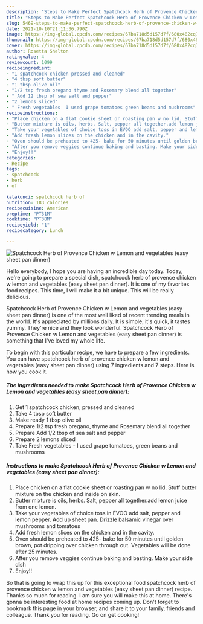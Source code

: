 ```yaml
---
description: "Steps to Make Perfect Spatchcock Herb of Provence Chicken w Lemon and vegetables (easy sheet pan dinner)"
title: "Steps to Make Perfect Spatchcock Herb of Provence Chicken w Lemon and vegetables (easy sheet pan dinner)"
slug: 5469-steps-to-make-perfect-spatchcock-herb-of-provence-chicken-w-lemon-and-vegetables-easy-sheet-pan-dinner
date: 2021-10-10T21:11:36.790Z
image: https://img-global.cpcdn.com/recipes/67ba718d5d157d7f/680x482cq70/spatchcock-herb-of-provence-chicken-w-lemon-and-vegetables-easy-sheet-pan-dinner-recipe-main-photo.jpg
thumbnail: https://img-global.cpcdn.com/recipes/67ba718d5d157d7f/680x482cq70/spatchcock-herb-of-provence-chicken-w-lemon-and-vegetables-easy-sheet-pan-dinner-recipe-main-photo.jpg
cover: https://img-global.cpcdn.com/recipes/67ba718d5d157d7f/680x482cq70/spatchcock-herb-of-provence-chicken-w-lemon-and-vegetables-easy-sheet-pan-dinner-recipe-main-photo.jpg
author: Rosetta Shelton
ratingvalue: 4
reviewcount: 1099
recipeingredient:
- "1 spatchcock chicken pressed and cleaned"
- "4 tbsp soft butter"
- "1 tbsp olive oil"
- "1/2 tsp fresh oregano thyme and Rosemary blend all together"
- " Add 12 tbsp of sea salt and pepper"
- "2 lemons sliced"
- " Fresh vegetables  I used grape tomatoes green beans and mushrooms"
recipeinstructions:
- "Place chicken on a flat cookie sheet or roasting pan w no lid. Stuff butter mixture on the chicken and inside on skin."
- "Butter mixture is oils, herbs. Salt, pepper all together.add lemon juice from one lemon."
- "Take your vegetables of choice toss in EVOO add salt, pepper and lemon pepper. Add up sheet pan. Drizzle balsamic vinegar over mushrooms and tomatoes"
- "Add fresh lemon slices on the chicken and in the cavity."
- "Oven should be preheated to 425- bake for 50 minutes until golden brown, pot dripping over chicken through out. Vegetables will be done after 25 minutes."
- "After you remove veggies continue baking and basting. Make your side dish"
- "Enjoy!!"
categories:
- Recipe
tags:
- spatchcock
- herb
- of

katakunci: spatchcock herb of 
nutrition: 183 calories
recipecuisine: American
preptime: "PT31M"
cooktime: "PT38M"
recipeyield: "1"
recipecategory: Lunch

---
```



![Spatchcock Herb of Provence Chicken w Lemon and vegetables (easy sheet pan dinner)](https://img-global.cpcdn.com/recipes/67ba718d5d157d7f/680x482cq70/spatchcock-herb-of-provence-chicken-w-lemon-and-vegetables-easy-sheet-pan-dinner-recipe-main-photo.jpg)

Hello everybody, I hope you are having an incredible day today. Today, we're going to prepare a special dish, spatchcock herb of provence chicken w lemon and vegetables (easy sheet pan dinner). It is one of my favorites food recipes. This time, I will make it a bit unique. This will be really delicious.



Spatchcock Herb of Provence Chicken w Lemon and vegetables (easy sheet pan dinner) is one of the most well liked of recent trending meals in the world. It's appreciated by millions daily. It is simple, it's quick, it tastes yummy. They're nice and they look wonderful. Spatchcock Herb of Provence Chicken w Lemon and vegetables (easy sheet pan dinner) is something that I've loved my whole life.


To begin with this particular recipe, we have to prepare a few ingredients. You can have spatchcock herb of provence chicken w lemon and vegetables (easy sheet pan dinner) using 7 ingredients and 7 steps. Here is how you cook it.

<!--inarticleads1-->

##### The ingredients needed to make Spatchcock Herb of Provence Chicken w Lemon and vegetables (easy sheet pan dinner):

1. Get 1 spatchcock chicken, pressed and cleaned
1. Take 4 tbsp soft butter
1. Make ready 1 tbsp olive oil
1. Prepare 1/2 tsp fresh oregano, thyme and Rosemary blend all together
1. Prepare  Add 1/2 tbsp of sea salt and pepper
1. Prepare 2 lemons sliced
1. Take  Fresh vegetables - I used grape tomatoes, green beans and mushrooms




<!--inarticleads2-->

##### Instructions to make Spatchcock Herb of Provence Chicken w Lemon and vegetables (easy sheet pan dinner):

1. Place chicken on a flat cookie sheet or roasting pan w no lid. Stuff butter mixture on the chicken and inside on skin.
1. Butter mixture is oils, herbs. Salt, pepper all together.add lemon juice from one lemon.
1. Take your vegetables of choice toss in EVOO add salt, pepper and lemon pepper. Add up sheet pan. Drizzle balsamic vinegar over mushrooms and tomatoes
1. Add fresh lemon slices on the chicken and in the cavity.
1. Oven should be preheated to 425- bake for 50 minutes until golden brown, pot dripping over chicken through out. Vegetables will be done after 25 minutes.
1. After you remove veggies continue baking and basting. Make your side dish
1. Enjoy!!




So that is going to wrap this up for this exceptional food spatchcock herb of provence chicken w lemon and vegetables (easy sheet pan dinner) recipe. Thanks so much for reading. I am sure you will make this at home. There's gonna be interesting food at home recipes coming up. Don't forget to bookmark this page in your browser, and share it to your family, friends and colleague. Thank you for reading. Go on get cooking!
